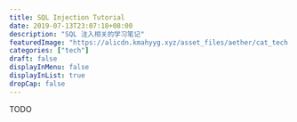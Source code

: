 ```yaml
---
title: SQL Injection Tutorial
date: 2019-07-13T23:07:18+08:00
description: "SQL 注入相关的学习笔记"
featuredImage: "https://alicdn.kmahyyg.xyz/asset_files/aether/cat_tech.webp"
categories: ["tech"]
draft: false
displayInMenu: false
displayInList: true
dropCap: false
---
```


TODO

